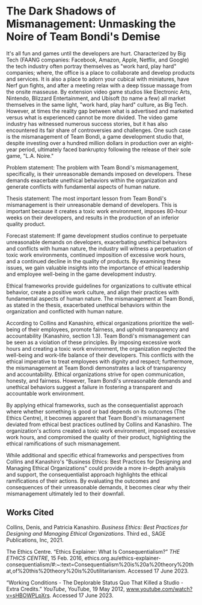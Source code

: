 # The Dark Shadows of Mismanagement: Unmasking the Noire of Team Bondi's Demise

It's all fun and games until the developers are hurt. Characterized by Big Tech (FAANG companies: Facebook, Amazon, Apple, Netflix, and Google) the tech industry often portray themselves as "work hard, play hard" companies; where, the office is a place to collaborate and develop products and services. It is also a place to adorn your cubical with miniatures, have Nerf gun fights, and after a meeting relax with a deep tissue massage from the onsite masseuse. By extension video game studios like Electronic Arts, Nintendo, Blizzard Entertainment, and Ubisoft (to name a few) all market themselves in the same light, "work hard, play hard" culture, as Big Tech. However, at times the reality gap between what is advertised and marketed versus what is experienced cannot be more divided. The video game industry has witnessed numerous success stories, but it has also encountered its fair share of controversies and challenges. One such case is the mismanagement of Team Bondi, a game development studio that, despite investing over a hundred million dollars in production over an eight-year period, ultimately faced bankruptcy following the release of their sole game, "L.A. Noire."

Problem statement:
The problem with Team Bondi's mismanagement, specifically, is their unreasonable demands imposed on developers. These demands exacerbate unethical behaviors within the organization and generate conflicts with fundamental aspects of human nature.

Thesis statement:
The most important lesson from Team Bondi's mismanagement is their unreasonable demand of developers. This is important because it creates a toxic work environment, imposes 80-hour weeks on their developers, and results in the production of an inferior quality product.

Forecast statement:
If game development studios continue to perpetuate unreasonable demands on developers, exacerbating unethical behaviors and conflicts with human nature, the industry will witness a perpetuation of toxic work environments, continued imposition of excessive work hours, and a continued decline in the quality of products. By examining these issues, we gain valuable insights into the importance of ethical leadership and employee well-being in the game development industry.

Ethical frameworks provide guidelines for organizations to cultivate ethical behavior, create a positive work culture, and align their practices with fundamental aspects of human nature. The mismanagement at Team Bondi, as stated in the thesis, exacerbated unethical behaviors within the organization and conflicted with human nature.

According to Collins and Kanashiro, ethical organizations prioritize the well-being of their employees, promote fairness, and uphold transparency and accountability (Kanashiro, section 1.3). Team Bondi's mismanagement can be seen as a violation of these principles. By imposing excessive work hours and creating a toxic work environment, the organization neglected the well-being and work-life balance of their developers. This conflicts with the ethical imperative to treat employees with dignity and respect; furthermore, the mismanagement at Team Bondi demonstrates a lack of transparency and accountability. Ethical organizations strive for open communication, honesty, and fairness. However, Team Bondi's unreasonable demands and unethical behaviors suggest a failure in fostering a transparent and accountable work environment.

By applying ethical frameworks, such as the consequentialist approach where whether something is good or bad depends on its outcomes (The Ethics Centre), it becomes apparent that Team Bondi's mismanagement deviated from ethical best practices outlined by Collins and Kanashiro. The organization's actions created a toxic work environment, imposed excessive work hours, and compromised the quality of their product, highlighting the ethical ramifications of such mismanagement.

While additional and specific ethical frameworks and perspectives from Collins and Kanashiro's "Business Ethics: Best Practices for Designing and Managing Ethical Organizations" could provide a more in-depth analysis and support, the consequentialist approach highlights the ethical ramifications of their actions. By evaluating the outcomes and consequences of their unreasonable demands, it becomes clear why their mismanagement ultimately led to their downfall.

## Works Cited

Collins, Denis, and Patricia Kanashiro. _Business Ethics: Best Practices for Designing and Managing Ethical Organizations_. Third ed., SAGE Publications, Inc, 2021.

The Ethics Centre. “Ethics Explainer: What Is Consequentialism?” _THE ETHICS CENTRE_, 15 Feb. 2016, ethics.org.au/ethics-explainer-consequentialism/#:~:text=Consequentialism%20is%20a%20theory%20that,of%20this%20theory%20is%20utilitarianism. Accessed 17 June 2023.

“Working Conditions - The Deplorable Status Quo That Killed a Studio - Extra Credits.” _YouTube_, YouTube, 19 May 2012, www.youtube.com/watch?v=sHBOWPLpXrs. Accessed 17 June 2023.